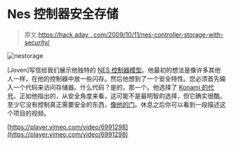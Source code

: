 # Nes 控制器安全存储

> 原文:[https://hack aday . com/2009/10/11/nes-controller-storage-with-security/](https://hackaday.com/2009/10/11/nes-controller-storage-with-security/)

![nestorage](../Images/978418a22340a10753187b724461e1fb.png "nestorage")

[Joven]写信给我们展示他独特的 [NES 控制器模型](http://www.protodojo.com/content/2009/10/retro-gamerdrive/)。他最初的想法是像许多其他人一样，在他的控制器中放一些闪存。然后他想到了一个安全特性。您必须首先输入一个代码来访问存储器。什么代码？是的，那一个。他选择了 [Konami 的代号](http://en.wikipedia.org/wiki/Konami_Code)。正如他指出的，从安全角度来看，这可能不是最明智的选择，但它确实很酷。至少它没有控制真正需要安全的东西，[像他的门](http://hackaday.com/2008/12/08/nintendo-keyless-entry/)。休息之后你可以看到一段描述这个项目的视频。

[https://player.vimeo.com/video/6991298](https://player.vimeo.com/video/6991298)
